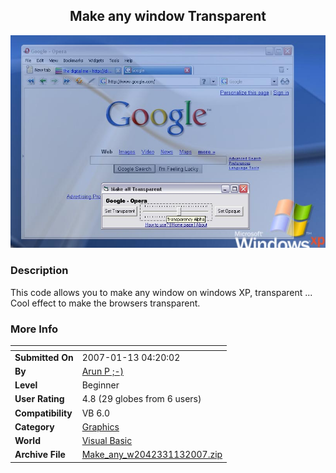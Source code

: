 ﻿<div align="center">

## Make any window Transparent

<img src="PIC200711341442679.jpg">
</div>

### Description

This code allows you to make any window on windows XP, transparent ... Cool effect to make the browsers transparent.
 
### More Info
 


<span>             |<span>
---                |---
**Submitted On**   |2007-01-13 04:20:02
**By**             |[Arun P ;\-\)](https://github.com/Planet-Source-Code/PSCIndex/blob/master/ByAuthor/arun-p.md)
**Level**          |Beginner
**User Rating**    |4.8 (29 globes from 6 users)
**Compatibility**  |VB 6\.0
**Category**       |[Graphics](https://github.com/Planet-Source-Code/PSCIndex/blob/master/ByCategory/graphics__1-46.md)
**World**          |[Visual Basic](https://github.com/Planet-Source-Code/PSCIndex/blob/master/ByWorld/visual-basic.md)
**Archive File**   |[Make\_any\_w2042331132007\.zip](https://github.com/Planet-Source-Code/arun-p-make-any-window-transparent__1-67614/archive/master.zip)








